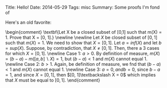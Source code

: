 Title:  Hello! Date: 2014-05-29 Tags: misc Summary: Some proofs I'm fond of  

Here's an old favorite:  

\begin{comment}
\textbf{Let X be a closed subset of [0,1] such that m(X) = 1.  Prove that X = [0, 1].}
\newline
\newline
Let $X$ be closed subset of $[0,1]$ such that $m(X) = 1$.  We need to show that $X= [0,1]$.  Let $a=inf(X)$ and let $b=sup(X)$.  Suppose, by contradiction, that $X \neq [0, 1]$.  Then, there a 3 cases for which $X=[0, 1]$.
\newline
Case 1:  $a > 0$.  By definition of measure, $m(X) = (b -a) - m([a, b]\backslash X) = 1$, but $(b - a) < 1$ and $m(X)$ cannot equal $1$.
\newline
Case 2:  $b > 1$.  Again, be definition of measure, we fnd that $(b - a) < 1$ and $m(X)$ cannot equal $1$.
\newline
Case 3:  $a = 0, and b = 0$, since $b - a = 1$, and since $X = [0, 1]$, then $[0, 1]\textbackslash X = 0$ which implies that $X$ must be equal to $[0, 1]$.
\end{comment}